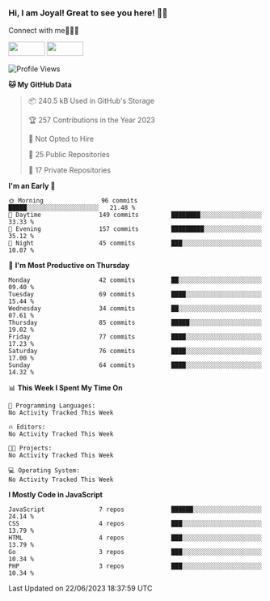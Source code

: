 ### Hi, I am Joyal! Great to see you here! 👨‍💻

Connect with me🧑🏼‍💻

[<img src="https://img.shields.io/badge/--twitter?label=Twitter&logo=Twitter&style=social"  width="72px" height="28px">](https://twitter.com/joyalDev) [<img src="https://img.shields.io/badge/--linkedin?label=LinkedIn&logo=LinkedIn&style=social"  width="72px" height="28px">](https://www.linkedin.com/in/joyal-raphel-588760191/)



<!--START_SECTION:waka-->
![Profile Views](http://img.shields.io/badge/Profile%20Views-0-blue)

**🐱 My GitHub Data** 

> 📦 240.5 kB Used in GitHub's Storage 
 > 
> 🏆 257 Contributions in the Year 2023
 > 
> 🚫 Not Opted to Hire
 > 
> 📜 25 Public Repositories 
 > 
> 🔑 17 Private Repositories 
 > 
**I'm an Early 🐤** 

```text
🌞 Morning                96 commits          █████░░░░░░░░░░░░░░░░░░░░   21.48 % 
🌆 Daytime                149 commits         ████████░░░░░░░░░░░░░░░░░   33.33 % 
🌃 Evening                157 commits         █████████░░░░░░░░░░░░░░░░   35.12 % 
🌙 Night                  45 commits          ███░░░░░░░░░░░░░░░░░░░░░░   10.07 % 
```
📅 **I'm Most Productive on Thursday** 

```text
Monday                   42 commits          ██░░░░░░░░░░░░░░░░░░░░░░░   09.40 % 
Tuesday                  69 commits          ████░░░░░░░░░░░░░░░░░░░░░   15.44 % 
Wednesday                34 commits          ██░░░░░░░░░░░░░░░░░░░░░░░   07.61 % 
Thursday                 85 commits          █████░░░░░░░░░░░░░░░░░░░░   19.02 % 
Friday                   77 commits          ████░░░░░░░░░░░░░░░░░░░░░   17.23 % 
Saturday                 76 commits          ████░░░░░░░░░░░░░░░░░░░░░   17.00 % 
Sunday                   64 commits          ████░░░░░░░░░░░░░░░░░░░░░   14.32 % 
```


📊 **This Week I Spent My Time On** 

```text
💬 Programming Languages: 
No Activity Tracked This Week

🔥 Editors: 
No Activity Tracked This Week

🐱‍💻 Projects: 
No Activity Tracked This Week

💻 Operating System: 
No Activity Tracked This Week
```

**I Mostly Code in JavaScript** 

```text
JavaScript               7 repos             ██████░░░░░░░░░░░░░░░░░░░   24.14 % 
CSS                      4 repos             ███░░░░░░░░░░░░░░░░░░░░░░   13.79 % 
HTML                     4 repos             ███░░░░░░░░░░░░░░░░░░░░░░   13.79 % 
Go                       3 repos             ███░░░░░░░░░░░░░░░░░░░░░░   10.34 % 
PHP                      3 repos             ███░░░░░░░░░░░░░░░░░░░░░░   10.34 % 
```




 Last Updated on 22/06/2023 18:37:59 UTC
<!--END_SECTION:waka-->
